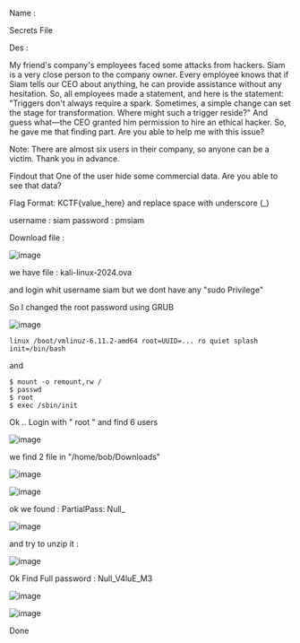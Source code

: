 Name : 

Secrets File

Des : 


My friend's company's employees faced some attacks from hackers. Siam is a very close person to the company owner. Every employee knows that if Siam tells our CEO about anything, he can provide assistance without any hesitation. So, all employees made a statement, and here is the statement: "Triggers don't always require a spark. Sometimes, a simple change can set the stage for transformation. Where might such a trigger reside?" And guess what—the CEO granted him permission to hire an ethical hacker. So, he gave me that finding part. Are you able to help me with this issue?

Note: There are almost six users in their company, so anyone can be a victim. Thank you in advance.

Findout that One of the user hide some commercial data. Are you able to see that data?

Flag Format: KCTF{value_here} and replace space with underscore (_)


username : siam 
password : pmsiam

Download file : 

![image](https://github.com/rxx2me/CTFs-Writeups/blob/main/KnightCTF%202025/Forensics/Secrets%20File/1.png?raw=true)

we have file : kali-linux-2024.ova

and login whit username siam 
but we dont have any "sudo Privilege"

So I changed the root password using GRUB 

![image](https://github.com/rxx2me/CTFs-Writeups/blob/main/KnightCTF%202025/Forensics/Secrets%20File/2.png?raw=true)

```
linux /boot/vmlinuz-6.11.2-amd64 root=UUID=... ro quiet splash init=/bin/bash
```
and 
```
$ mount -o remount,rw /
$ passwd
$ root
$ exec /sbin/init
```

Ok .. Login with " root " 
and find 6 users 

![image](https://github.com/rxx2me/CTFs-Writeups/blob/main/KnightCTF%202025/Forensics/Secrets%20File/3.png?raw=true) 

we find 2 file in "/home/bob/Downloads"

![image](https://github.com/rxx2me/CTFs-Writeups/blob/main/KnightCTF%202025/Forensics/Secrets%20File/4.png?raw=true)


![image](https://github.com/rxx2me/CTFs-Writeups/blob/main/KnightCTF%202025/Forensics/Secrets%20File/5.png?raw=true)



ok we found : PartialPass: Null_

![image](https://github.com/rxx2me/CTFs-Writeups/blob/main/KnightCTF%202025/Forensics/Secrets%20File/6.png?raw=true)

and try to unzip it : 

![image](https://github.com/rxx2me/CTFs-Writeups/blob/main/KnightCTF%202025/Forensics/Secrets%20File/7.png?raw=true)

Ok Find Full password : Null_V4luE_M3

![image](https://github.com/rxx2me/CTFs-Writeups/blob/main/KnightCTF%202025/Forensics/Secrets%20File/8.png?raw=true)


![image](https://github.com/rxx2me/CTFs-Writeups/blob/main/KnightCTF%202025/Forensics/Secrets%20File/9.png?raw=true)

Done 











